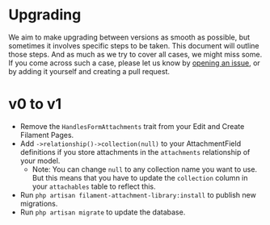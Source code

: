 # Upgrading

We aim to make upgrading between versions as smooth as possible, but sometimes it involves specific steps to be taken.
This document will outline those steps. And as much as we try to cover all cases, we might miss some. If you come
across such a case, please let us know by [opening an issue][issues], or by adding it yourself and creating a pull request.

# v0 to v1
* Remove the `HandlesFormAttachments` trait from your Edit and Create Filament Pages.
* Add `->relationship()->collection(null)` to your AttachmentField definitions if you store attachments in the `attachments` relationship of your model.
    * Note: You can change `null` to any collection name you want to use. But this means that you have to update the `collection` column in your `attachables` table to reflect this. 
* Run `php artisan filament-attachment-library:install` to publish new migrations.
* Run `php artisan migrate` to update the database.

<!-- EXAMPLE -->
<!--
# v1 to v2

* Remove the `foo` column from the `bar` table.
* Add the `baz` column to the `bar` table.
* Run `php artisan migrate` to update the database.
-->

[issues]: https://github.com/VanOns/filament-attachment-library/issues
